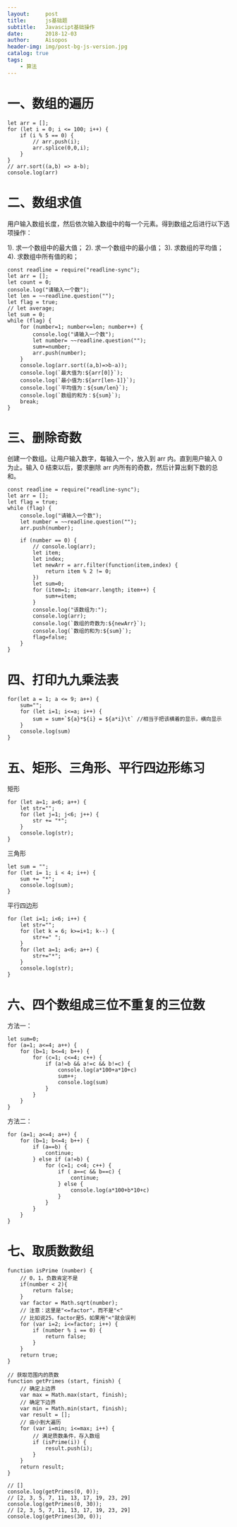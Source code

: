 ```yaml
---
layout:     post
title:      js基础题
subtitle:   Javascipt基础操作
date:       2018-12-03
author:     Aisopos
header-img: img/post-bg-js-version.jpg
catalog: true
tags:
    - 算法
---
```


# 一、数组的遍历

    let arr = [];
    for (let i = 0; i <= 100; i++) {
        if (i % 5 == 0) {
            // arr.push(i);
            arr.splice(0,0,i);
        }
    }
    // arr.sort((a,b) => a-b);
    console.log(arr)

# 二、数组求值

用户输入数组长度，然后依次输入数组中的每一个元素。得到数组之后进行以下选项操作：

1). 求一个数组中的最大值；
2). 求一个数组中的最小值；
3). 求数组的平均值；
4). 求数组中所有值的和；

    const readline = require("readline-sync");
    let arr = [];
    let count = 0;
    console.log("请输入一个数");
    let len = ~~readline.question("");
    let flag = true;
    // let average;
    let sum = 0;
    while (flag) {
        for (number=1; number<=len; number++) {
            console.log("请输入一个数");
            let number= ~~readline.question("");
            sum+=number;
            arr.push(number);
        }
        console.log(arr.sort((a,b)=>b-a));
        console.log(`最大值为:${arr[0]}`);
        console.log(`最小值为:${arr[len-1]}`);
        console.log(`平均值为：${sum/len}`);
        console.log(`数组的和为：${sum}`);
        break;
    }

# 三、删除奇数

创建一个数组。让用户输入数字，每输入一个，放入到 arr 内。直到用户输入 0 为止。输入 0 结束以后，要求删除 arr 内所有的奇数，然后计算出剩下数的总和。

    const readline = require("readline-sync");
    let arr = [];
    let flag = true;
    while (flag) {
        console.log("请输入一个数");
        let number = ~~readline.question("");
        arr.push(number);

        if (number == 0) {
            // console.log(arr);
            let item;
            let index;
            let newArr = arr.filter(function(item,index) {
                return item % 2 != 0;
            })
            let sum=0;
            for (item=1; item<arr.length; item++) {
                sum+=item;
            }
            console.log("该数组为:");
            console.log(arr);
            console.log(`数组的奇数为:${newArr}`);
            console.log(`数组的和为:${sum}`);
            flag=false;
        }
    }

# 四、打印九九乘法表

    for(let a = 1; a <= 9; a++) {
        sum="";
        for (let i=1; i<=a; i++) {
            sum = sum+`${a}*${i} = ${a*i}\t` //相当于把该横着的显示，横向显示
        }
        console.log(sum)
    }

# 五、矩形、三角形、平行四边形练习

矩形

    for (let a=1; a<6; a++) {
        let str="";
        for (let j=1; j<6; j++) {
            str += "*";
        }
        console.log(str);
    }

三角形

    let sum = "";
    for (let i= 1; i < 4; i++) {
        sum += "*";
        console.log(sum);
    }

平行四边形

    for (let i=1; i<6; i++) {
        let str="";
        for (let k = 6; k>=i+1; k--) {
            str+=" ";
        }
        for (let a=1; a<6; a++) {
            str+="*";
        }
        console.log(str);
    }

# 六、四个数组成三位不重复的三位数

方法一：

    let sum=0;
    for (a=1; a<=4; a++) {
        for (b=1; b<=4; b++) {
            for (c=1; c<=4; c++) {
                if (a!=b && a!=c && b!=c) {
                    console.log(a*100+a*10+c)
                    sum++;
                    console.log(sum)
                }
            }
        }
    }

方法二：

    for (a=1; a<=4; a++) {
        for (b=1; b<=4; b++) {
            if (a==b) {
                continue;
            } else if (a!=b) {
                for (c=1; c<4; c++) {
                    if ( a==c && b==c) {
                        continue;
                    } else {
                        console.log(a*100+b*10+c)
                    }
                }
            }
        }
    }

# 七、取质数数组

    function isPrime (number) {
        // 0，1，负数肯定不是
        if(number < 2){
            return false;
        }
        var factor = Math.sqrt(number);
        // 注意：这里是"<=factor"，而不是"<"
        // 比如说25，factor是5，如果用"<"就会误判
        for (var i=2; i<=factor; i++) {
            if (number % i == 0) {
                return false;
            }
        }
        return true;
    }
    
    // 获取范围内的质数
    function getPrimes (start, finish) {
        // 确定上边界
        var max = Math.max(start, finish);
        // 确定下边界
        var min = Math.min(start, finish);
        var result = [];
        // 由小到大遍历
        for (var i=min; i<=max; i++) {
            // 满足质数条件，存入数组
            if (isPrime(i)) {
                result.push(i);
            }
        }
        return result;
    }
    
    // []
    console.log(getPrimes(0, 0)); 
    // [2, 3, 5, 7, 11, 13, 17, 19, 23, 29]
    console.log(getPrimes(0, 30));
    // [2, 3, 5, 7, 11, 13, 17, 19, 23, 29]
    console.log(getPrimes(30, 0));